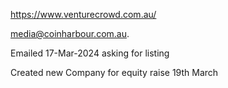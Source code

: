 

https://www.venturecrowd.com.au/

media@coinharbour.com.au.

Emailed 17-Mar-2024 asking for listing

Created new Company for equity raise 19th March
